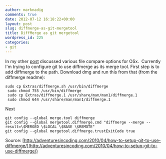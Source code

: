 ```yaml
---
author: marknadig
comments: true
date: 2012-07-12 16:18:22+00:00
layout: post
slug: diffmerge-as-git-mergetool
title: DiffMerge as git mergetool
wordpress_id: 225
categories:
- git
---
```


In my other [post](http://blog.nadigs.net/mark/2012/05/02/osx-file-compare/) discussed various file compare options for OSx.  Currently I'm trying to configure git to use diffmerge as its merge tool. First step is to add diffmerge to the path. Download dmg and run this from that (from the diffmerge readme):

    
    sudo cp Extras/diffmerge.sh /usr/bin/diffmerge
     sudo chmod 755 /usr/bin/diffmerge
     sudo cp Extras/diffmerge.1 /usr/share/man/man1/diffmerge.1
     sudo chmod 644 /usr/share/man/man1/diffmerge.1


Next

    
    git config --global merge.tool diffmerge
    git config --global mergetool.diffmerge.cmd "diffmerge --merge --result=\$MERGED \$LOCAL \$BASE \$REMOTE"
    git config --global mergetool.diffmerge.trustExitCode true


Source: [http://adventuresincoding.com/2010/04/how-to-setup-git-to-use-diffmerge/](http://adventuresincoding.com/2010/04/how-to-setup-git-to-use-diffmerge/)
